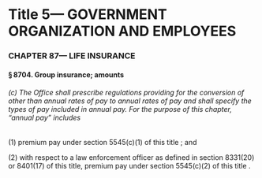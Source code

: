 
# Title 5— GOVERNMENT ORGANIZATION AND EMPLOYEES
### CHAPTER 87— LIFE INSURANCE
#### § 8704. Group insurance; amounts
###### (c) The Office shall prescribe regulations providing for the conversion of other than annual rates of pay to annual rates of pay and shall specify the types of pay included in annual pay. For the purpose of this chapter, “annual pay” includes

(1) premium pay under section 5545(c)(1) of this title ; and

(2) with respect to a law enforcement officer as defined in section 8331(20) or 8401(17) of this title, premium pay under section 5545(c)(2) of this title .
